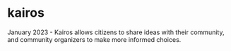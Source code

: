 # kairos
January 2023 - Kairos allows citizens to share ideas with their community, and community organizers to make more informed choices.
